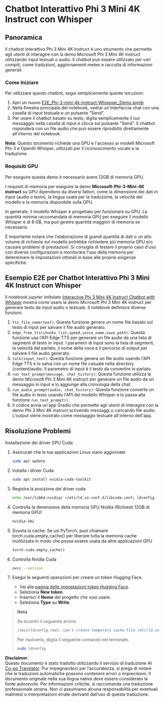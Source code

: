 <!--
CO_OP_TRANSLATOR_METADATA:
{
  "original_hash": "006e8cf75211d3297f24e1b22e38955f",
  "translation_date": "2025-05-09T18:30:31+00:00",
  "source_file": "md/02.Application/01.TextAndChat/Phi3/E2E_Phi-3-mini_with_whisper.md",
  "language_code": "it"
}
-->
# Chatbot Interattivo Phi 3 Mini 4K Instruct con Whisper

## Panoramica

Il chatbot interattivo Phi 3 Mini 4K Instruct è uno strumento che permette agli utenti di interagire con la demo Microsoft Phi 3 Mini 4K instruct utilizzando input testuali o audio. Il chatbot può essere utilizzato per vari compiti, come traduzioni, aggiornamenti meteo e raccolta di informazioni generali.

### Come Iniziare

Per utilizzare questo chatbot, segui semplicemente queste istruzioni:

1. Apri un nuovo [E2E_Phi-3-mini-4k-instruct-Whispser_Demo.ipynb](https://github.com/microsoft/Phi-3CookBook/blob/main/code/06.E2E/E2E_Phi-3-mini-4k-instruct-Whispser_Demo.ipynb)
2. Nella finestra principale del notebook, vedrai un'interfaccia chat con una casella di input testuale e un pulsante "Send".
3. Per usare il chatbot basato su testo, digita semplicemente il tuo messaggio nella casella di input e clicca sul pulsante "Send". Il chatbot risponderà con un file audio che può essere riprodotto direttamente all'interno del notebook.

**Nota**: Questo strumento richiede una GPU e l'accesso ai modelli Microsoft Phi-3 e OpenAI Whisper, utilizzati per il riconoscimento vocale e la traduzione.

### Requisiti GPU

Per eseguire questa demo è necessario avere 12GB di memoria GPU.

I requisiti di memoria per eseguire la demo **Microsoft-Phi-3-Mini-4K instruct** su GPU dipendono da diversi fattori, come la dimensione dei dati in input (audio o testo), la lingua usata per la traduzione, la velocità del modello e la memoria disponibile sulla GPU.

In generale, il modello Whisper è progettato per funzionare su GPU. La quantità minima raccomandata di memoria GPU per eseguire il modello Whisper è di 8 GB, ma può gestire quantità maggiori di memoria se necessario.

È importante notare che l'elaborazione di grandi quantità di dati o un alto volume di richieste sul modello potrebbe richiedere più memoria GPU e/o causare problemi di prestazioni. Si consiglia di testare il proprio caso d'uso con diverse configurazioni e monitorare l'uso della memoria per determinare le impostazioni ottimali in base alle proprie esigenze specifiche.

## Esempio E2E per Chatbot Interattivo Phi 3 Mini 4K Instruct con Whisper

Il notebook jupyter intitolato [Interactive Phi 3 Mini 4K Instruct Chatbot with Whisper](https://github.com/microsoft/Phi-3CookBook/blob/main/code/06.E2E/E2E_Phi-3-mini-4k-instruct-Whispser_Demo.ipynb) mostra come usare la demo Microsoft Phi 3 Mini 4K instruct per generare testo da input audio o testuale. Il notebook definisce diverse funzioni:

1. `tts_file_name(text)`: Questa funzione genera un nome file basato sul testo di input per salvare il file audio generato.
1. `edge_free_tts(chunks_list,speed,voice_name,save_path)`: Questa funzione usa l'API Edge TTS per generare un file audio da una lista di segmenti di testo in input. I parametri di input sono la lista di segmenti, la velocità del parlato, il nome della voce e il percorso di output per salvare il file audio generato.
1. `talk(input_text)`: Questa funzione genera un file audio usando l'API Edge TTS e lo salva con un nome file casuale nella directory /content/audio. Il parametro di input è il testo da convertire in parlato.
1. `run_text_prompt(message, chat_history)`: Questa funzione utilizza la demo Microsoft Phi 3 Mini 4K instruct per generare un file audio da un messaggio in input e lo aggiunge alla cronologia della chat.
1. `run_audio_prompt(audio, chat_history)`: Questa funzione converte un file audio in testo usando l'API del modello Whisper e lo passa alla funzione `run_text_prompt()`.
1. Il codice avvia un'app Gradio che permette agli utenti di interagire con la demo Phi 3 Mini 4K instruct scrivendo messaggi o caricando file audio. L'output viene mostrato come messaggio testuale all'interno dell'app.

## Risoluzione Problemi

Installazione dei driver GPU Cuda

1. Assicurati che le tue applicazioni Linux siano aggiornate

    ```bash
    sudo apt update
    ```

1. Installa i driver Cuda

    ```bash
    sudo apt install nvidia-cuda-toolkit
    ```

1. Registra la posizione del driver cuda

    ```bash
    echo /usr/lib64-nvidia/ >/etc/ld.so.conf.d/libcuda.conf; ldconfig
    ```

1. Controlla la dimensione della memoria GPU Nvidia (Richiesti 12GB di memoria GPU)

    ```bash
    nvidia-smi
    ```

1. Svuota la cache: Se usi PyTorch, puoi chiamare torch.cuda.empty_cache() per liberare tutta la memoria cache inutilizzata in modo che possa essere usata da altre applicazioni GPU

    ```python
    torch.cuda.empty_cache() 
    ```

1. Controlla Nvidia Cuda

    ```bash
    nvcc --version
    ```

1. Esegui le seguenti operazioni per creare un token Hugging Face.

    - Vai alla [pagina delle impostazioni token Hugging Face](https://huggingface.co/settings/tokens?WT.mc_id=aiml-137032-kinfeylo).
    - Seleziona **New token**.
    - Inserisci il **Nome** del progetto che vuoi usare.
    - Seleziona **Type** su **Write**.

> **Nota**
>
> Se incontri il seguente errore:
>
> ```bash
> /sbin/ldconfig.real: Can't create temporary cache file /etc/ld.so.cache~: Permission denied 
> ```
>
> Per risolverlo, digita il seguente comando nel terminale.
>
> ```bash
> sudo ldconfig
> ```

**Disclaimer**:  
Questo documento è stato tradotto utilizzando il servizio di traduzione AI [Co-op Translator](https://github.com/Azure/co-op-translator). Pur impegnandoci per l’accuratezza, si prega di notare che le traduzioni automatiche possono contenere errori o imprecisioni. Il documento originale nella sua lingua nativa deve essere considerato la fonte autorevole. Per informazioni critiche, si raccomanda una traduzione professionale umana. Non ci assumiamo alcuna responsabilità per eventuali malintesi o interpretazioni errate derivanti dall’uso di questa traduzione.